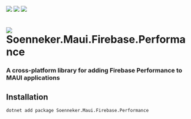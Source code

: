 ﻿[![](https://img.shields.io/nuget/v/soenneker.maui.firebase.performance.svg?style=for-the-badge)](https://www.nuget.org/packages/soenneker.maui.firebase.performance/)
[![](https://img.shields.io/github/actions/workflow/status/soenneker/soenneker.maui.firebase.performance/publish-package.yml?style=for-the-badge)](https://github.com/soenneker/soenneker.maui.firebase.performance/actions/workflows/publish-package.yml)
[![](https://img.shields.io/nuget/dt/soenneker.maui.firebase.performance.svg?style=for-the-badge)](https://www.nuget.org/packages/soenneker.maui.firebase.performance/)

# ![](https://user-images.githubusercontent.com/4441470/224455560-91ed3ee7-f510-4041-a8d2-3fc093025112.png) Soenneker.Maui.Firebase.Performance
### A cross-platform library for adding Firebase Performance to MAUI applications

## Installation

```
dotnet add package Soenneker.Maui.Firebase.Performance
```
